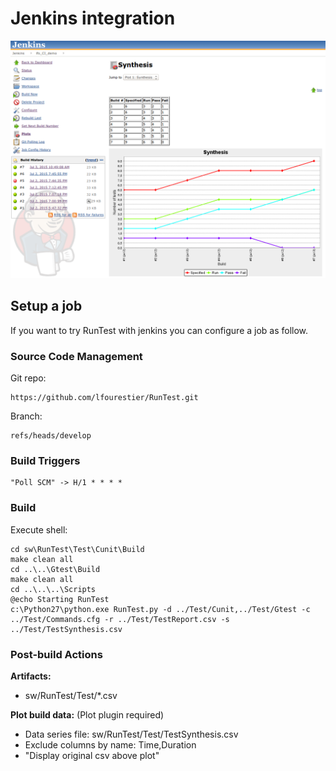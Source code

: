 # Jenkins integration

![Jenkins job](Doc/Jenkins.png)

## Setup a job

If you want to try RunTest with jenkins you can configure a job as follow.

### Source Code Management

Git repo:

	https://github.com/lfourestier/RunTest.git

Branch:

	refs/heads/develop

### Build Triggers

	"Poll SCM" -> H/1 * * * *
	
### Build
 
Execute shell:

	cd sw\RunTest\Test\Cunit\Build
	make clean all
	cd ..\..\Gtest\Build
	make clean all
	cd ..\..\..\Scripts
	@echo Starting RunTest
	c:\Python27\python.exe RunTest.py -d ../Test/Cunit,../Test/Gtest -c ../Test/Commands.cfg -r ../Test/TestReport.csv -s ../Test/TestSynthesis.csv
	
### Post-build Actions

**Artifacts:**
 - sw/RunTest/Test/*.csv
 
**Plot build data:** (Plot plugin required)
 - Data series file: sw/RunTest/Test/TestSynthesis.csv 
 - Exclude columns by name: Time,Duration
 - "Display original csv above plot"
